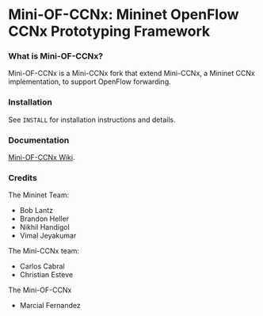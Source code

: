 Mini-OF-CCNx: Mininet OpenFlow CCNx Prototyping Framework
========================================================

### What is Mini-OF-CCNx?

Mini-OF-CCNx is a Mini-CCNx fork that extend Mini-CCNx, a Mininet CCNx implementation, to support OpenFlow forwarding.

### Installation

See `INSTALL` for installation instructions and details.

### Documentation

[Mini-OF-CCNx Wiki](https://github.com/marcialf/mininet-of-ccnx/wiki).

### Credits

The Mininet Team:

* Bob Lantz
* Brandon Heller
* Nikhil Handigol
* Vimal Jeyakumar

The Mini-CCNx team:

* Carlos Cabral
* Christian Esteve

The Mini-OF-CCNx

* Marcial Fernandez




